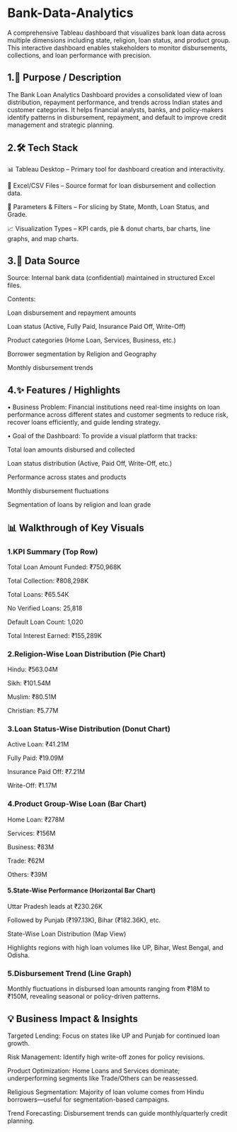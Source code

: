 # Bank-Data-Analytics
A comprehensive Tableau dashboard that visualizes bank loan data across multiple dimensions including state, religion, loan status, and product group. This interactive dashboard enables stakeholders to monitor disbursements, collections, and loan performance with precision.

## 1.📌 Purpose / Description
The Bank Loan Analytics Dashboard provides a consolidated view of loan distribution, repayment performance, and trends across Indian states and customer categories. It helps financial analysts, banks, and policy-makers identify patterns in disbursement, repayment, and default to improve credit management and strategic planning.

## 2.🛠️ Tech Stack
📊 Tableau Desktop – Primary tool for dashboard creation and interactivity.

📂 Excel/CSV Files – Source format for loan disbursement and collection data.

🧮 Parameters & Filters – For slicing by State, Month, Loan Status, and Grade.

📈 Visualization Types – KPI cards, pie & donut charts, bar charts, line graphs, and map charts.

## 3.📂 Data Source
Source: Internal bank data (confidential) maintained in structured Excel files.

Contents:

Loan disbursement and repayment amounts

Loan status (Active, Fully Paid, Insurance Paid Off, Write-Off)

Product categories (Home Loan, Services, Business, etc.)

Borrower segmentation by Religion and Geography

Monthly disbursement trends

## 4.✨ Features / Highlights
• Business Problem:
Financial institutions need real-time insights on loan performance across different states and customer segments to reduce risk, recover loans efficiently, and guide lending strategy.

• Goal of the Dashboard:
To provide a visual platform that tracks:

Total loan amounts disbursed and collected

Loan status distribution (Active, Paid Off, Write-Off, etc.)

Performance across states and products

Monthly disbursement fluctuations

Segmentation of loans by religion and loan grade

## 📊 Walkthrough of Key Visuals
### 1.KPI Summary (Top Row)

Total Loan Amount Funded: ₹750,968K

Total Collection: ₹808,298K

Total Loans: ₹65.54K

No Verified Loans: 25,818

Default Loan Count: 1,020

Total Interest Earned: ₹155,289K


### 2.Religion-Wise Loan Distribution (Pie Chart)

Hindu: ₹563.04M

Sikh: ₹101.54M

Muslim: ₹80.51M

Christian: ₹5.77M


### 3.Loan Status-Wise Distribution (Donut Chart)

Active Loan: ₹41.21M

Fully Paid: ₹19.09M

Insurance Paid Off: ₹7.21M

Write-Off: ₹1.17M


### 4.Product Group-Wise Loan (Bar Chart)

Home Loan: ₹278M

Services: ₹156M

Business: ₹83M

Trade: ₹62M

Others: ₹39M


#### 5.State-Wise Performance (Horizontal Bar Chart)

Uttar Pradesh leads at ₹230.26K

Followed by Punjab (₹197.13K), Bihar (₹182.36K), etc.

State-Wise Loan Distribution (Map View)

Highlights regions with high loan volumes like UP, Bihar, West Bengal, and Odisha.


### 5.Disbursement Trend (Line Graph)

Monthly fluctuations in disbursed loan amounts ranging from ₹18M to ₹150M, revealing seasonal or policy-driven patterns.

## 💡 Business Impact & Insights
Targeted Lending: Focus on states like UP and Punjab for continued loan growth.

Risk Management: Identify high write-off zones for policy revisions.

Product Optimization: Home Loans and Services dominate; underperforming segments like Trade/Others can be reassessed.

Religious Segmentation: Majority of loan volume comes from Hindu borrowers—useful for segmentation-based campaigns.

Trend Forecasting: Disbursement trends can guide monthly/quarterly credit planning.
